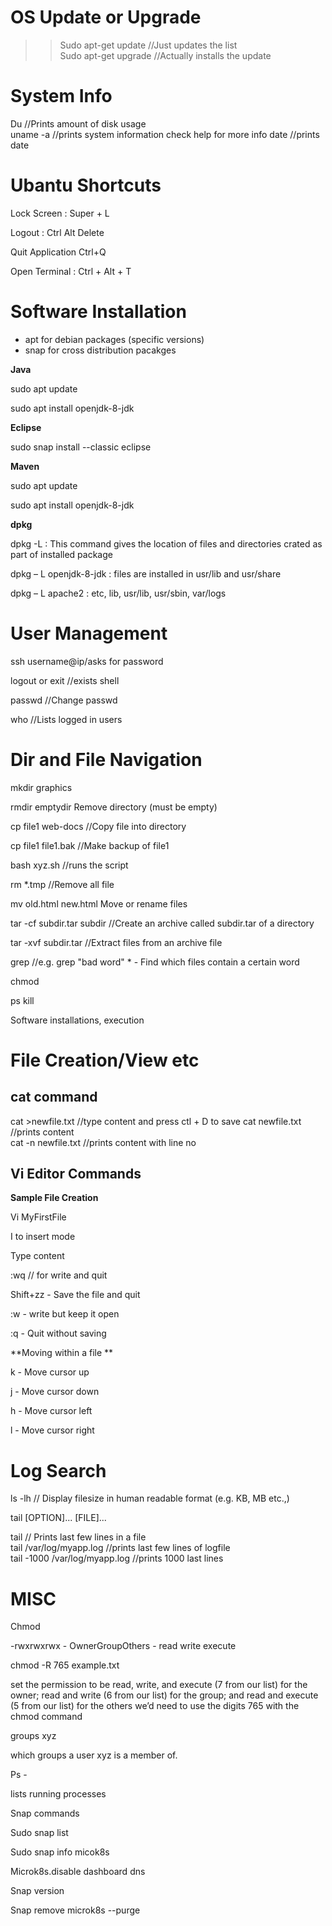 

# OS Update or Upgrade 
>> Sudo apt-get update  //Just updates the list   
>> Sudo apt-get upgrade  //Actually installs the update   

# System Info

Du //Prints amount of disk usage   
uname -a //prints system information check help for more info
date //prints date 


# Ubantu Shortcuts
Lock Screen  : Super + L 

Logout : Ctrl Alt Delete 

Quit Application Ctrl+Q  

Open Terminal : Ctrl + Alt + T 

# Software Installation

* apt for debian packages (specific versions)
* snap for cross distribution pacakges

**Java**

sudo apt update 

sudo apt install openjdk-8-jdk 

**Eclipse**

sudo snap install --classic eclipse 

**Maven**

sudo apt update 

sudo apt install openjdk-8-jdk 

**dpkg**

dpkg -L <packagename> : This command gives the location of files and directories crated as part of installed package   

dpkg – L openjdk-8-jdk : files are installed in usr/lib and usr/share   

dpkg – L apache2 : etc, lib, usr/lib, usr/sbin, var/logs   

# User Management 

ssh username@ip/asks for password 

logout or exit //exists shell 

passwd //Change passwd 

who //Lists logged in users 



# Dir and File Navigation 

mkdir graphics 

rmdir emptydir Remove directory (must be empty) 

cp file1 web-docs //Copy file into directory 

cp file1 file1.bak //Make backup of file1 

bash xyz.sh //runs the script 

rm *.tmp //Remove all file 

mv old.html new.html Move or rename files 

tar -cf subdir.tar subdir //Create an archive called subdir.tar of a directory 

tar -xvf subdir.tar //Extract files from an archive file 

grep <str><files> //e.g. grep "bad word" * - Find which files contain a certain word 

chmod <opt> <file> 

ps <opt> kill <opt> <ID> 

Software installations, execution 

# File Creation/View etc

## cat command

  cat >newfile.txt  //type content and press ctl + D  to save
  cat newfile.txt //prints content  
  cat -n newfile.txt //prints content with line no  

## Vi Editor Commands 

**Sample File Creation**

Vi MyFirstFile 

I to insert mode 

Type content 

:wq // for write and quit 

Shift+zz - Save the file and quit 

:w - write but keep it open 

:q - Quit without saving 

**Moving within a file **

k - Move cursor up 

j - Move cursor down 

h - Move cursor left 

l - Move cursor right 

# Log Search 

ls -lh // Display filesize in human readable format (e.g. KB, MB etc.,) 

tail [OPTION]... [FILE]...

tail // Prints last few lines in a file  
tail /var/log/myapp.log //prints last few lines of logfile  
tail -1000 /var/log/myapp.log //prints 1000 last lines  

# MISC

 

Chmod 

-rwxrwxrwx - OwnerGroupOthers - read write execute 

chmod -R 765 example.txt 

set the permission to be read, write, and execute (7 from our list) for the owner; read and write (6 from our list) for the group; and read and execute (5 from our list) for the others we’d need to use the digits 765 with the chmod command 

 

groups xyz 

which groups a user xyz is a member of. 

Ps -  

lists running processes 

 

Snap commands 

Sudo snap list 

Sudo snap info micok8s 

Microk8s.disable dashboard dns 

Snap version 

Snap remove microk8s --purge 
